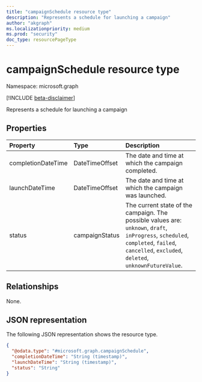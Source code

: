 ```yaml
---
title: "campaignSchedule resource type"
description: "Represents a schedule for launching a campaign"
author: "akgraph"
ms.localizationpriority: medium
ms.prod: "security"
doc_type: resourcePageType
---
```


# campaignSchedule resource type

Namespace: microsoft.graph

[!INCLUDE [beta-disclaimer](../../includes/beta-disclaimer.md)]

Represents a schedule for launching a campaign

## Properties
|Property|Type|Description|
|:---|:---|:---|
|completionDateTime|DateTimeOffset|The date and time at which the campaign completed.|
|launchDateTime|DateTimeOffset|The date and time at which the campaign was launched.|
|status|campaignStatus|The current state of the campaign. The possible values are: `unknown`, `draft`, `inProgress`, `scheduled`, `completed`, `failed`, `cancelled`, `excluded`, `deleted`, `unknownFutureValue`.|

## Relationships
None.

## JSON representation
The following JSON representation shows the resource type.
<!-- {
  "blockType": "resource",
  "@odata.type": "microsoft.graph.campaignSchedule"
}
-->
``` json
{
  "@odata.type": "#microsoft.graph.campaignSchedule",
  "completionDateTime": "String (timestamp)",
  "launchDateTime": "String (timestamp)",
  "status": "String"
}
```

